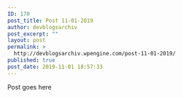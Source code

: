 ```yaml
---
ID: 170
post_title: Post 11-01-2019
author: devblogsarchiv
post_excerpt: ""
layout: post
permalink: >
  http://devblogsarchiv.wpengine.com/post-11-01-2019/
published: true
post_date: 2019-11-01 18:57:33
---
```

Post goes here